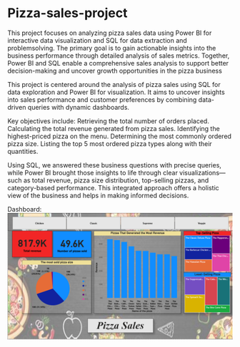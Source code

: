# Pizza-sales-project

This project focuses on analyzing pizza sales data using Power BI for interactive data visualization and SQL for data extraction and problemsolving. 
The primary goal is to gain actionable insights into the business performance through detailed analysis of sales metrics. Together, Power BI and SQL enable a comprehensive sales analysis to support better decision-making and uncover growth opportunities in the pizza business

This project is centered around the analysis of pizza sales using SQL for data exploration and Power BI for visualization.
It aims to uncover insights into sales performance and customer preferences by combining data-driven queries with dynamic dashboards.

Key objectives include:
Retrieving the total number of orders placed.
Calculating the total revenue generated from pizza sales.
Identifying the highest-priced pizza on the menu.
Determining the most commonly ordered pizza size.
Listing the top 5 most ordered pizza types along with their quantities.
 
Using SQL, we answered these business questions with precise queries, while Power BI brought those insights to life through clear visualizations—such as total revenue, pizza size distribution, top-selling pizzas, and category-based performance. This integrated approach offers a holistic view of the business and helps in making informed decisions.

Dashboard: ![Dashboard Preview](https://github.com/Mayank392/Pizza-sales-project/blob/main/Pizza_sales_dashboard.png)

